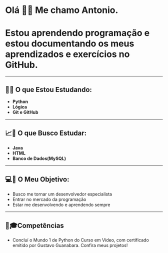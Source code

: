 # Olá 🤗😁 Me chamo Antonio.
# Estou aprendendo programação e estou documentando os meus aprendizados e exercícios no GitHub.
---
## 📏📐 O que Estou Estudando:
- **Python**
- **Lógica**
- **Git e GitHub**
---
## 📈📖 O que Busco Estudar:
- **Java**
- **HTML**
- **Banco de Dados(MySQL)**
---
## 💻📌 O Meu Objetivo:
- Busco me tornar um desenvolvedor especialista
- Entrar no mercado da programação
- Estar me desenvolvendo e aprendendo sempre
---
## 📃🎓Competências
- Concluí o Mundo 1 de Python do Curso em Vídeo, com certificado emitido por Gustavo Guanabara.
Confira meus projetos!
